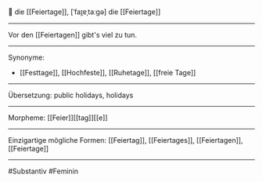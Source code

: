 🔴 die [[Feiertage]], [ˈfaɪ̯ɐˌtaːɡə]
die [[Feiertage]]

---
Vor den [[Feiertagen]] gibt's viel zu tun.

---
Synonyme:
- [[Festtage]], [[Hochfeste]], [[Ruhetage]], [[freie Tage]]

---
Übersetzung: public holidays, holidays

---
Morpheme:
[[Feier]][[tag]][[e]]

---
Einzigartige mögliche Formen: [[Feiertag]], [[Feiertages]], [[Feiertagen]], [[Feiertage]]

---
#Substantiv #Feminin